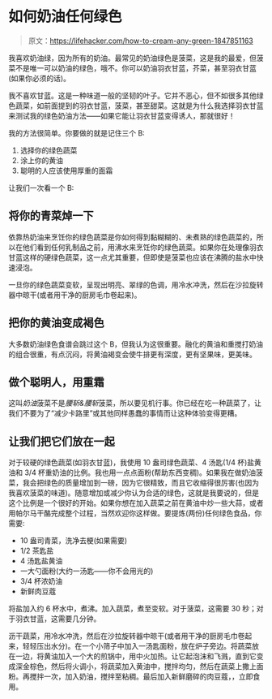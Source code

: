 # 如何奶油任何绿色

> 原文：<https://lifehacker.com/how-to-cream-any-green-1847851163>

我喜欢奶油绿，因为所有的奶油。最常见的奶油绿色是菠菜，这是我的最爱，但菠菜不是唯一可以奶油的绿色，哦不。你可以奶油羽衣甘蓝，芥菜，甚至羽衣甘蓝(如果你必须的话)。



我不喜欢甘蓝。这是一种味道一般的坚韧的叶子。它并不恶心，但不如很多其他绿色蔬菜，如前面提到的羽衣甘蓝，菠菜，甚至甜菜。这就是为什么我选择羽衣甘蓝来测试我的绿色奶油方法——如果它能让羽衣甘蓝变得诱人，那就很好！

我的方法很简单。你要做的就是记住三个 B:

1.  选择你的绿色蔬菜
2.  涂上你的黄油
3.  聪明的人应该使用厚重的面霜

让我们一次看一个 B:

## 将你的青菜焯一下

依靠热奶油来烹饪你的绿色蔬菜是你如何得到黏糊糊的、未煮熟的绿色蔬菜的，所以在他们看到任何乳制品之前，用沸水来烹饪你的绿色蔬菜。如果你在处理像羽衣甘蓝这样的硬绿色蔬菜，这一点尤其重要，但即使是菠菜也应该在沸腾的盐水中快速浸泡。

一旦你的绿色蔬菜变软，呈现出明亮、翠绿的色调，用冷水冲洗，然后在沙拉旋转器中晾干(或者用干净的厨房毛巾卷起来)。

## 把你的黄油变成褐色

大多数奶油绿色食谱会跳过这个 B，但我认为这很重要。融化的黄油和重搅打奶油的组合很重，有点沉闷，将黄油褐变会使牛排更有深度，更有坚果味，更美味。

## 做个聪明人，用重霜

这叫*奶油*菠菜不是*腰斩&腰斩*菠菜，所以要见机行事。你已经在吃一种蔬菜了，让我们不要为了“减少卡路里”或其他同样愚蠢的事情而让这种体验变得更糟。

## 让我们把它们放在一起

对于较硬的绿色蔬菜(如羽衣甘蓝)，我使用 10 盎司绿色蔬菜、4 汤匙(1/4 杯)盐黄油和 3/4 杯重奶油的比例。我也用一点点面粉(帮助东西变稠)。如果我在做奶油菠菜，我会把绿色的质量增加到一磅，因为它很精致，而且它收缩得很厉害(也因为我喜欢菠菜的味道)。随意增加或减少你认为合适的绿色，这就是我要说的，但是这个比例是一个很好的开始。如果你想在加入蔬菜之前在黄油中炒一些大蒜，或者用帕尔马干酪完成整个过程，当然欢迎你这样做。要提炼(两份)任何绿色食品，你需要:

*   10 盎司青菜，洗净去梗(如果需要)
*   1/2 茶匙盐
*   4 汤匙盐黄油
*   一大勺面粉(大约一汤匙——你不会用光的)
*   3/4 杯浓奶油
*   新鲜肉豆蔻

将盐加入约 6 杯水中，煮沸。加入蔬菜，煮至变软。对于菠菜，这需要 30 秒；对于羽衣甘蓝，这需要几分钟。

沥干蔬菜，用冷水冲洗，然后在沙拉旋转器中晾干(或者用干净的厨房毛巾卷起来，轻轻压出水分)。在一个小筛子中加入一汤匙面粉，放在炉子旁边。将蔬菜放在一边，将黄油加入一个大的煎锅中，用中火加热。让它起泡沫和飞溅，直到它变成深金棕色，然后将火调小，将蔬菜加入黄油中，搅拌均匀，然后在蔬菜上撒上面粉。再搅拌一次，加入奶油，搅拌至粘稠。最后加入新鲜磨碎的肉豆蔻，，立即食用。